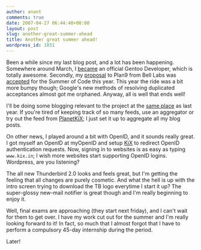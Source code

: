 ```yaml
---
author: anant
comments: true
date: 2007-04-27 06:44:40+00:00
layout: post
slug: another-great-summer-ahead
title: Another great summer ahead!
wordpress_id: 1031
---
```


Been a while since my last blog post, and a lot has been happening. Somewhere around March, I [became](http://replay.waybackmachine.org/20070607083037/http://archives.gentoo.org/gentoo-dev/msg_143824.xml) an official Gentoo Developer, which is totally awesome. Secondly, my [proposal](http://replay.waybackmachine.org/20070607083037/http://www.kix.in/soc/07/phpjs9p-plan9.pdf) to Plan9 from Bell Labs was [accepted](http://replay.waybackmachine.org/20070607083037/http://code.google.com/soc/p9/appinfo.html?csaid=E83E5C852470DC25) for the Summer of Code this year. This year the ride was a bit more bumpy though; Google's new methods of resolving duplicated acceptances almost got me orphaned. Anyway, all is well that ends well!

I'll be doing some blogging relevant to the project at the [same place](http://replay.waybackmachine.org/20070607083037/http://summerofcode.wordpress.com/) as last year. If you're tired of keeping track of so many feeds, use an aggregator or try out the feed from [PlanetKiX](http://replay.waybackmachine.org/20070607083037/http://www.kix.in/planet/); I just set it up to aggregate all my blog posts.

On other news, I played around a bit with OpenID, and it sounds really great. I got myself an OpenID at myOpenID and setup [KiX](http://replay.waybackmachine.org/20070607083037/http://www.kix.in/) to redirect OpenID authentication requests. Now, signing in to websites is as easy as typing `www.kix.in`; I wish more websites start supporting OpenID logins. Wordpress, are you listening?

The all new Thunderbird 2.0 looks and feels great, but I'm getting the feeling that all changes are purely cosmetic. And what the hell is up with the intro screen trying to download the TB logo everytime I start it up? The super-glossy new-mail notifier is great though and I'm really beginning to enjoy it.

Well, final exams are approaching (they start next friday), and I can't wait for them to get over. I have my work cut out for the summer and I'm really looking forward to it! In fact, so much that I almost forgot that I have to perform a compulsory 45-day internship during the period.

Later!
